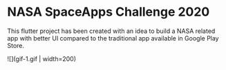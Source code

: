 # NASA SpaceApps Challenge 2020

This flutter project has been created with an idea to build a NASA related app with better UI compared to the traditional app available in Google Play Store.

![](gif-1.gif | width=200)
